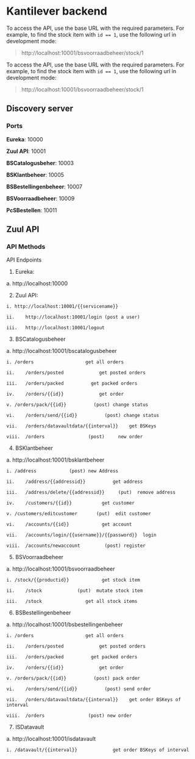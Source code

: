 # Kantilever backend

To access the API, use the base URL with the required parameters.
For example, to find the stock item with `id == 1`, use the following url in development mode:

>http://localhost:10001/bsvoorraadbeheer/stock/1

To access the API, use the base URL with the required parameters.
For example, to find the stock item with `id == 1`, use the following url in development mode:

>http://localhost:10001/bsvoorraadbeheer/stock/1

## Discovery server

### Ports

**Eureka**: 10000

**Zuul API**: 10001

**BSCatalogusbeher**: 10003

**BSKlantbeheer**: 10005

**BSBestellingenbeheer**: 10007

**BSVoorraadbeheer**: 10009

**PcSBestellen**: 10011

## Zuul API

### API Methods

API Endpoints

1. Eureka:

a. http://localhost:10000

2. Zuul API:

```
i. http://localhost:10001/{{servicename}}

ii.    http://localhost:10001/login (post a user)

iii.   http://localhost:10001/logout
```

3. BSCatalogusbeheer

a. http://localhost:10001/bscatalogusbeheer

```
i. /orders                   get all orders

ii.    /orders/posted             get posted orders

iii.   /orders/packed          get packed orders

iv.    /orders/{{id}}             get order

v. /orders/pack/{{id}}          (post) change status

vi.    /orders/send/{{id}}          (post) change status

vii.   /orders/datavaultdata/{{interval}}    get BSKeys

viii.  /orders                (post)     new order
```

4. BSKlantbeheer

a. http://localhost:10001/bsklantbeheer

```
i. /address            (post) new Address

ii.    /address/{{addressid}}          get address

iii.   /address/delete/{{addressid}}     (put)  remove address

iv.    /customers/{{id}}           get customer

v. /customers/editcustomer       (put)  edit customer

vi.    /accounts/{{id}}            get account

vii.   /accounts/login/{{username}}/{{password}}  login

viii.  /accounts/newaccount         (post) register
```

5. BSVoorraadbeheer

a. http://localhost:10001/bsvoorraadbeheer

```
i. /stock/{{productid}}            get stock item

ii.    /stock             (put)  mutate stock item

iii.   /stock                get all stock items
```

6. BSBestellingenbeheer

a. http://localhost:10001/bsbestellingenbeheer
```
i. /orders                   get all orders

ii.    /orders/posted             get posted orders

iii.   /orders/packed          get packed orders

iv.    /orders/{{id}}             get order

v. /orders/pack/{{id}}          (post) pack order

vi.    /orders/send/{{id}}          (post) send order

vii.   /orders/datavaultdata/{{interval}}    get order BSKeys of interval

viii.  /orders                (post) new order
```
7. ISDatavault

a. http://localhost:10001/isdatavault
```
i. /datavault/{{interval}}             get order BSKeys of interval
```

